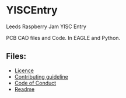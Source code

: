 # YISCEntry
Leeds Raspberry Jam YISC Entry

PCB CAD files and Code. In EAGLE and Python.
## Files:
* [Licence](https://github.com/Mcharlsto/YISCEntry/blob/master/LICENSE)
* [Contributing guideline](https://github.com/Mcharlsto/YISCEntry/blob/master/CONTRIBUTING.md)
* [Code of Conduct](https://github.com/Mcharlsto/YISCEntry/blob/master/CODE_OF_CONDUCT.md)
* [Readme](https://github.com/Mcharlsto/YISCEntry/blob/master/README.MD)
